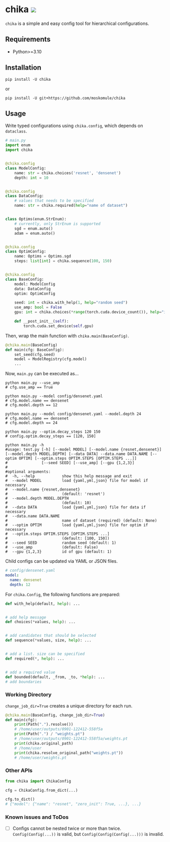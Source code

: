 # chika ![](https://github.com/moskomule/chika/workflows/pytest/badge.svg)

`chika` is a simple and easy config tool for hierarchical configurations.

## Requirements

* Python>=3.10

## Installation

```
pip install -U chika
```

or

```
pip install -U git+https://github.com/moskomule/chika
```

## Usage

Write typed configurations using `chika.config`, which depends on `dataclass`.

```python
# main.py
import enum
import chika


@chika.config
class ModelConfig:
    name: str = chika.choices('resnet', 'densenet')
    depth: int = 10


@chika.config
class DataConfig:
    # values that needs to be specified
    name: str = chika.required(help="name of dataset")


class Optims(enum.StrEnum):
    # currently, only StrEnum is supported
    sgd = enum.auto()
    adam = enum.auto()


@chika.config
class OptimConfig:
    name: Optims = Optims.sgd
    steps: list[int] = chika.sequence(100, 150)


@chika.config
class BaseConfig:
    model: ModelConfig
    data: DataConfig
    optim: OptimConfig

    seed: int = chika.with_help(1, help="random seed")
    use_amp: bool = False
    gpu: int = chika.choices(*range(torch.cuda.device_count()), help="id of gpu")

    def __post_init__(self):
        torch.cuda.set_device(self.gpu)
```

Then, wrap the main function with `chika.main(BaseConfig)`.

```python
@chika.main(BaseConfig)
def main(cfg: BaseConfig):
    set_seed(cfg.seed)
    model = ModelRegistry(cfg.model)
    ...
```

Now, `main.py` can be executed as...

```commandline
python main.py --use_amp
# cfg.use_amp == True

python main.py --model config/densenet.yaml
# cfg.model.name == densenet
# cfg.model.depth == 12

python main.py --model config/densenet.yaml --model.depth 24
# cfg.model.name == densenet
# cfg.model.depth == 24

python main.py --optim.decay_steps 120 150
# config.optim.decay_steps == [120, 150]

python main.py -h
#usage: test.py [-h] [--model MODEL] [--model.name {resnet,densenet}] [--model.depth MODEL.DEPTH] [--data DATA] --data.name DATA.NAME [--optim OPTIM] [--optim.steps OPTIM.STEPS [OPTIM.STEPS ...]]
#               [--seed SEED] [--use_amp] [--gpu {1,2,3}]
#
#optional arguments:
#  -h, --help            show this help message and exit
#  --model MODEL         load {yaml,yml,json} file for model if necessary
#  --model.name {resnet,densenet}
#                        (default: 'resnet')
#  --model.depth MODEL.DEPTH
#                        (default: 10)
#  --data DATA           load {yaml,yml,json} file for data if necessary
#  --data.name DATA.NAME
#                        name of dataset (required) (default: None)
#  --optim OPTIM         load {yaml,yml,json} file for optim if necessary
#  --optim.steps OPTIM.STEPS [OPTIM.STEPS ...]
#                        (default: [100, 150])
#  --seed SEED           random seed (default: 1)
#  --use_amp             (default: False)
#  --gpu {1,2,3}         id of gpu (default: 1)
```

Child configs can be updated via YAML or JSON files.

```yaml
# config/densenet.yaml
model:
  name: densenet
  depth: 12 
```

For `chika.Config`, the following functions are prepared:

```python
def with_help(default, help): ...


# add help message
def choices(*values, help): ...


# add candidates that should be selected
def sequence(*values, size, help): ...


# add a list. size can be specified
def required(*, help): ...


# add a required value
def bounded(default, _from, _to, *help): ...
# add boundaries
```

### Working Directory

`change_job_dir=True` creates a unique directory for each run.

```python
@chika.main(BaseConfig, change_job_dir=True)
def main(cfg):
    print(Path(".").resolve())
    # /home/user/outputs/0901-122412-558f5a
    print(Path(".") / "weights.pt")
    # /home/user/outputs/0901-122412-558f5a/weights.pt
    print(chika.original_path)
    # /home/user
    print(chika.resolve_original_path("weights.pt"))
    # /home/user/weights.pt
```

### Other APIs

```python
from chika import ChikaConfig

cfg = ChikaConfig.from_dict(...)

cfg.to_dict()
# {"model": {"name": "resnet", "zero_init": True, ...}, ...}
```

### Known issues and ToDos

- [ ] Configs cannot be nested twice or more than twice. `Config(Config(...))` is valid,
  but `Config(Config(Config(...)))` is invalid.
